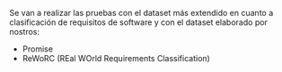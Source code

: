 Se van a realizar las pruebas con el dataset más extendido en cuanto a clasificación de requisitos de software y con el dataset elaborado por nostros:
  - Promise
  - ReWoRC (REal WOrld Requirements Classification)
